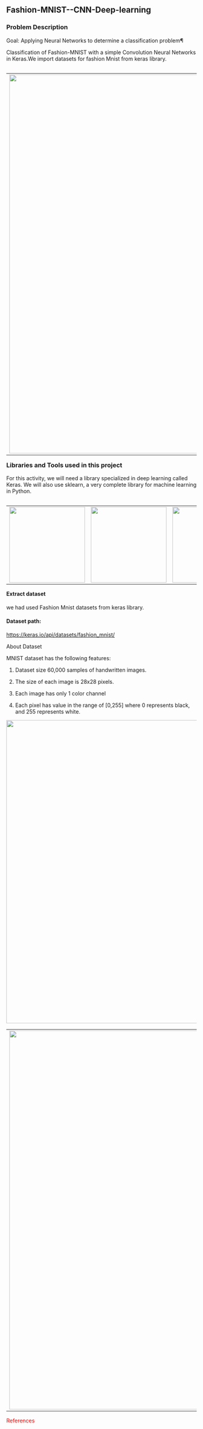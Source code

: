 ## Fashion-MNIST--CNN-Deep-learning

### Problem Description

Goal: Applying Neural Networks to determine a classification problem¶

Classification of Fashion-MNIST with a simple Convolution Neural Networks in Keras.We import datasets for fashion Mnist from keras library.



<table align='left'>
<tr>
<td><img src='https://raw.githubusercontent.com/margaretmz/deep-learning/master/images/modern%20dl_fash-mnist_keras.png' width='1000' /></td>
</tr>
</table>



### Libraries and Tools used in this project

For this activity, we will need a library specialized in deep learning called Keras. We will also use sklearn, a very complete library for machine learning in Python.
<table align='left'>
<tr>
<td><img src='http://jricardon.github.io/BBS19lab2Files/figs/keras_logo.png' width='200' /></td>
    
<td><img src='https://cdn-images-1.medium.com/max/1200/1*00pL0zLnfI7y8d5G1aQrHA.jpeg' width='200' /></td>
    
<td><img src='https://matplotlib.org/_static/logo2.svg' width='200' /></td>
    
<td><img src='https://tse1.mm.bing.net/th?id=OIP.AvJibK-BbuwLDwzedOVIkAHaCl&pid=Api&P=0&w=456&h=160' width='200' /></td>   
    
</tr>
</table>



    
    
    
#### Extract dataset

we had used Fashion Mnist datasets from keras library.

#### Dataset path:

https://keras.io/api/datasets/fashion_mnist/

About Dataset

MNIST dataset has the following features:

1) Dataset size 60,000 samples of handwritten images.

2) The size of each image is 28x28 pixels.

3) Each image has only 1 color channel

4) Each pixel has value in the range of [0,255] where 0 represents black, and 255 represents white.



<img width='800'  align='left' src='http://jricardon.github.io/BBS19lab2Files/figs/main.jpg'>



<table align='left'>
<tr>
<td><img src='https://miro.medium.com/max/1400/1*uAeANQIOQPqWZnnuH-VEyw.jpeg' width='1000' /></td>    
</tr>
</table>



<p><span style="color:red">References</span></p>



